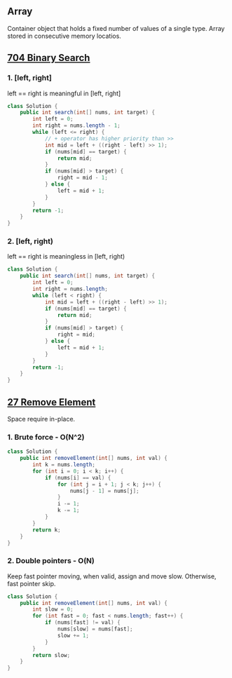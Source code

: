 
## Array
Container object that holds a fixed number of values of a single type. Array stored in consecutive memory locatios. 

## [704 Binary Search](https://leetcode.com/problems/binary-search/description/)
### 1. [left, right]
left == right is meaningful in [left, right]
```java
class Solution {
    public int search(int[] nums, int target) {
        int left = 0;
        int right = nums.length - 1;
        while (left <= right) {
            // + operator has higher priority than >>
            int mid = left + ((right - left) >> 1);
            if (nums[mid] == target) {
                return mid;
            }
            if (nums[mid] > target) {
                right = mid - 1;
            } else {
                left = mid + 1;
            }
        }
        return -1;
    }
}
```

### 2. [left, right)
left == right is meaningless in [left, right)
```java
class Solution {
    public int search(int[] nums, int target) {
        int left = 0;
        int right = nums.length;
        while (left < right) {
            int mid = left + ((right - left) >> 1);
            if (nums[mid] == target) {
                return mid;
            }
            if (nums[mid] > target) {
                right = mid;
            } else {
                left = mid + 1;
            }
        }
        return -1;
    }
}
```


## [27 Remove Element](https://leetcode.com/problems/remove-element/description/)
Space require in-place.
### 1. Brute force - O(N^2)
```java
class Solution {
    public int removeElement(int[] nums, int val) {
        int k = nums.length;
        for (int i = 0; i < k; i++) {
            if (nums[i] == val) {
                for (int j = i + 1; j < k; j++) {
                    nums[j - 1] = nums[j];
                }
                i -= 1;
                k -= 1;
            }
        }
        return k;
    }
}
```

### 2. Double pointers - O(N)
Keep fast pointer moving, when valid, assign and move slow. Otherwise, fast pointer skip.
```java
class Solution {
    public int removeElement(int[] nums, int val) {
        int slow = 0;
        for (int fast = 0; fast < nums.length; fast++) {
            if (nums[fast] != val) {
                nums[slow] = nums[fast];
                slow += 1;
            }
        }
        return slow;
    }
}
```